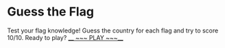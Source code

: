 # Guess the Flag
Test your flag knowledge! Guess the country for each flag and try to score 10/10. Ready to play?
[__ ~~~ PLAY ~~~__](https://martiespinosa.github.io/guess-the-flag/)
